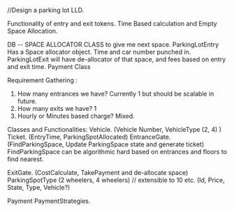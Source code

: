 //Design a parking lot LLD.

Functionality of entry and exit tokens.
Time Based calculation and Empty Space Allocation.


DB -- SPACE ALLOCATOR CLASS to give me next space.
ParkingLotEntry Has a Space allocator object.
Time and car number punched in.
ParkingLotExit will have de-allocator of that space, and fees based on entry and exit time.
Payment Class



Requirement Gathering :
1. How many entrances we have? Currently 1 but should be scalable in future.
2. How many exits we have? 1
3. Hourly or Minutes based charge? Mixed.


Classes and Functionalities:
Vehicle. (Vehicle Number, VehicleType (2, 4) )
Ticket. (EntryTime, ParkingSpotAllocated)
EntranceGate. (FindParkingSpace, Update ParkingSpace state and generate ticket)
FindParkingSpace can be algorithmic hard based on entrances and floors to find nearest.

ExitGate. (CostCalculate, TakePayment and de-allocate space)
ParkingSpotType (2 wheelers, 4 wheelers) // extensible to 10 etc. (Id, Price, State, Type, Vehicle?)

Payment
PaymentStrategies.
